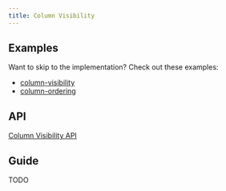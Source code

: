 ```yaml
---
title: Column Visibility
---
```


## Examples

Want to skip to the implementation? Check out these examples:

- [column-visibility](../examples/react/column-visibility)
- [column-ordering](../examples/react/column-ordering)

## API

[Column Visibility API](../api/column-visibility.md)

## Guide

TODO

